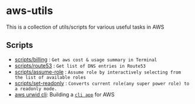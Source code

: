 # aws-utils
This is a collection of utils/scripts for various useful tasks in AWS

## Scripts
- [scripts/billing](scripts/billing/) : `Get aws cost & usage summary in Terminal`
- [scripts/route53](scripts/route53/) : `Get list of DNS entries in Route53`
- [scripts/assume-role](scripts/assume-role/) : `Assume role by interactively selecting from the list of available roles`
- [scripts/set-readonly](scripts/set-readonly/) : `Converts current role(any super power role) to a readonly mode.`
- [aws urwid cli](https://github.com/cibinmathew/aws-urwid-cli): Building a [`cli app`](https://medium.com/@cibin.mathew/building-a-cli-app-for-aws-6ebbe9a3881e) for AWS
